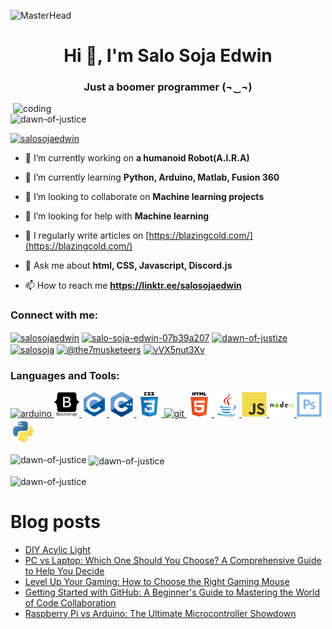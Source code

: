 ![MasterHead](https://camo.githubusercontent.com/48ec00ed4c84e771db4a1db90b56352923a8d644452a32b434d68e97006c9337/68747470733a2f2f63686b736b696c6c732e636f6d2f77702d636f6e74656e742f75706c6f6164732f323032302f30342f504e432d416e696d617465642d42616e6e6572732e676966)
<h1 align="center">Hi 👋, I'm Salo Soja Edwin</h1>
<h3 align="center">Just a boomer programmer (¬‿¬)</h3>
<img align="right" alt="coding" width="500" src="https://camo.githubusercontent.com/5ddf73ad3a205111cf8c686f687fc216c2946a75005718c8da5b837ad9de78c9/68747470733a2f2f7468756d62732e6766796361742e636f6d2f4576696c4e657874446576696c666973682d736d616c6c2e676966">

<p align="left"> <img src="https://komarev.com/ghpvc/?username=dawn-of-justice&label=Profile%20views&color=0e75b6&style=flat" alt="dawn-of-justice" /> </p>

<p align="left"> <a href="https://twitter.com/salosojaedwin" target="blank"><img src="https://img.shields.io/twitter/follow/salosojaedwin?logo=twitter&style=for-the-badge" alt="salosojaedwin" /></a> </p>

- 🔭 I’m currently working on **a humanoid Robot(A.I.R.A)**

- 🌱 I’m currently learning **Python, Arduino, Matlab, Fusion 360**

- 👯 I’m looking to collaborate on **Machine learning projects**

- 🤝 I’m looking for help with **Machine learning**

- 📝 I regularly write articles on [https://blazingcold.com/](https://blazingcold.com/)

- 💬 Ask me about **html, CSS, Javascript, Discord.js**

- 📫 How to reach me **https://linktr.ee/salosojaedwin**

<h3 align="left">Connect with me:</h3>
<p align="left">
<a href="https://twitter.com/salosojaedwin" target="blank"><img align="center" src="https://raw.githubusercontent.com/rahuldkjain/github-profile-readme-generator/master/src/images/icons/Social/twitter.svg" alt="salosojaedwin" height="30" width="40" /></a>
<a href="https://linkedin.com/in/salo-soja-edwin-07b39a207" target="blank"><img align="center" src="https://raw.githubusercontent.com/rahuldkjain/github-profile-readme-generator/master/src/images/icons/Social/linked-in-alt.svg" alt="salo-soja-edwin-07b39a207" height="30" width="40" /></a>
<a href="https://stackoverflow.com/users/14210408/dawn-of-justize" target="blank"><img align="center" src="https://raw.githubusercontent.com/rahuldkjain/github-profile-readme-generator/master/src/images/icons/Social/stack-overflow.svg" alt="dawn-of-justize" height="30" width="40" /></a>
<a href="https://instagram.com/salosoja" target="blank"><img align="center" src="https://raw.githubusercontent.com/rahuldkjain/github-profile-readme-generator/master/src/images/icons/Social/instagram.svg" alt="salosoja" height="30" width="40" /></a>
<a href="https://www.youtube.com/@the7musketeers" target="blank"><img align="center" src="https://raw.githubusercontent.com/rahuldkjain/github-profile-readme-generator/master/src/images/icons/Social/youtube.svg" alt="@the7musketeers" height="30" width="40" /></a>
<a href="https://discord.gg/vVX5nut3Xv" target="blank"><img align="center" src="https://raw.githubusercontent.com/rahuldkjain/github-profile-readme-generator/master/src/images/icons/Social/discord.svg" alt="vVX5nut3Xv" height="30" width="40" /></a>
</p>

<h3 align="left">Languages and Tools:</h3>
<p align="left"> <a href="https://www.arduino.cc/" target="_blank" rel="noreferrer"> <img src="https://cdn.worldvectorlogo.com/logos/arduino-1.svg" alt="arduino" width="40" height="40"/> </a> <a href="https://getbootstrap.com" target="_blank" rel="noreferrer"> <img src="https://raw.githubusercontent.com/devicons/devicon/master/icons/bootstrap/bootstrap-plain-wordmark.svg" alt="bootstrap" width="40" height="40"/> </a> <a href="https://www.cprogramming.com/" target="_blank" rel="noreferrer"> <img src="https://raw.githubusercontent.com/devicons/devicon/master/icons/c/c-original.svg" alt="c" width="40" height="40"/> </a> <a href="https://www.w3schools.com/cpp/" target="_blank" rel="noreferrer"> <img src="https://raw.githubusercontent.com/devicons/devicon/master/icons/cplusplus/cplusplus-original.svg" alt="cplusplus" width="40" height="40"/> </a> <a href="https://www.w3schools.com/css/" target="_blank" rel="noreferrer"> <img src="https://raw.githubusercontent.com/devicons/devicon/master/icons/css3/css3-original-wordmark.svg" alt="css3" width="40" height="40"/> </a> <a href="https://git-scm.com/" target="_blank" rel="noreferrer"> <img src="https://www.vectorlogo.zone/logos/git-scm/git-scm-icon.svg" alt="git" width="40" height="40"/> </a> <a href="https://www.w3.org/html/" target="_blank" rel="noreferrer"> <img src="https://raw.githubusercontent.com/devicons/devicon/master/icons/html5/html5-original-wordmark.svg" alt="html5" width="40" height="40"/> </a> <a href="https://www.java.com" target="_blank" rel="noreferrer"> <img src="https://raw.githubusercontent.com/devicons/devicon/master/icons/java/java-original.svg" alt="java" width="40" height="40"/> </a> <a href="https://developer.mozilla.org/en-US/docs/Web/JavaScript" target="_blank" rel="noreferrer"> <img src="https://raw.githubusercontent.com/devicons/devicon/master/icons/javascript/javascript-original.svg" alt="javascript" width="40" height="40"/> </a> <a href="https://nodejs.org" target="_blank" rel="noreferrer"> <img src="https://raw.githubusercontent.com/devicons/devicon/master/icons/nodejs/nodejs-original-wordmark.svg" alt="nodejs" width="40" height="40"/> </a> <a href="https://www.photoshop.com/en" target="_blank" rel="noreferrer"> <img src="https://raw.githubusercontent.com/devicons/devicon/master/icons/photoshop/photoshop-line.svg" alt="photoshop" width="40" height="40"/> </a> <a href="https://www.python.org" target="_blank" rel="noreferrer"> <img src="https://raw.githubusercontent.com/devicons/devicon/master/icons/python/python-original.svg" alt="python" width="40" height="40"/> </a> </p>

<p><img align="left" src="https://github-readme-stats.vercel.app/api/top-langs?username=dawn-of-justice&show_icons=true&locale=en&layout=compact" alt="dawn-of-justice" /></p>

<p>&nbsp;<img align="center" src="https://github-readme-stats.vercel.app/api?username=dawn-of-justice&show_icons=true&locale=en" alt="dawn-of-justice" /></p>

<p><img align="center" src="https://github-readme-streak-stats.herokuapp.com/?user=dawn-of-justice&" alt="dawn-of-justice" /></p>


# Blog posts
<!-- BLOG-POST-LIST:START -->
- [DIY Acylic Light](https://blazingcold.com/diy-acylic-light/)
- [PC vs Laptop: Which One Should You Choose? A Comprehensive Guide to Help You Decide](https://blazingcold.com/pc-vs-laptop-which-one-should-you-choose-a-comprehensive-guide-to-help-you-decide/)
- [Level Up Your Gaming: How to Choose the Right Gaming Mouse](https://blazingcold.com/level-up-your-gaming-how-to-choose-the-right-gaming-mouse/)
- [Getting Started with GitHub: A Beginner&#39;s Guide to Mastering the World of Code Collaboration](https://blazingcold.com/getting-started-with-github-a-beginners-guide-to-mastering-the-world-of-code-collaboration/)
- [Raspberry Pi vs Arduino: The Ultimate Microcontroller Showdown](https://blazingcold.com/raspberry-pi-vs-arduino-the-ultimate-microcontroller-showdown/)
<!-- BLOG-POST-LIST:END -->

